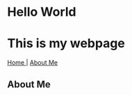 # Hello World
# This is my webpage

<a href="index.html"> Home </a> | <a href="about.html"> About Me </a>

## About Me

